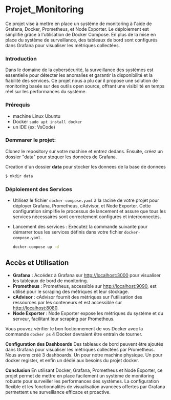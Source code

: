 # Projet_Monitoring

Ce projet vise à mettre en place un système de monitoring à l'aide de Grafana, Docker, Prometheus, et Node Exporter. Le déploiement est simplifié grâce à l'utilisation de Docker Compose. En plus de la mise en place du système de surveillance, des tableaux de bord sont configurés dans Grafana pour visualiser les métriques collectées.

### Introduction 
Dans le domaine de la cybersécurité, la surveillance des systèmes est essentielle pour détecter les anomalies et garantir la disponibilité et la fiabilité des services. Ce projet nous a plu car il propose une solution de monitoring basée sur des outils open source, offrant une visibilité en temps réel sur les performances du système.

### Prérequis
- machine Linux Ubuntu
- Docker ```sudo apt install docker```
- un IDE (ex: VsCode)


### Demmarer le projet:
Clonez le repository sur votre machine et entrez dedans.
Ensuite, créez un dossier "data" pour stoquer les données de Grafana.

Creation d'un dossier **data** pour stocker les donnees de la base de donnees
```bash
$ mkdir data
```
### Déploiement des Services

- Utilisez le fichier `docker-compose.yaml` à la racine de votre projet pour déployer Grafana, Prometheus, cAdvisor, et Node Exporter. Cette configuration simplifie le processus de lancement et assure que tous les services nécessaires sont correctement configurés et interconnectés.

- Lancement des services : Exécutez la commande suivante pour démarrer tous les services définis dans votre fichier `docker-compose.yaml`.

  ```bash
  docker-compose up -d
  ```

## Accès et Utilisation

- **Grafana** : Accédez à Grafana sur <http://localhost:3000> pour visualiser les tableaux de bord de monitoring.
- **Prometheus** : Prometheus, accessible sur <http://localhost:9090>, est utilisé pour le scraping des métriques et leur stockage.
- **cAdvisor** : cAdvisor fournit des métriques sur l'utilisation des ressources par les conteneurs et est accessible sur <http://localhost:8080>.
- **Node Exporter** : Node Exporter expose les métriques du système et du serveur, facilitant leur scraping par Prometheus.

Vous pouvez vérifier le bon foctionnement de vos Docker avec la commande ```docker ps``` 4 Docker devraient être entrain de tourner.


**Configuration des Dashboards**
Des tableaux de bord peuvent être ajoutés dans Grafana pour visualiser les métriques collectées par Prometheus. Nous avons créé 3 dashboards. Un pour notre machine physique. Un pour docker register, et enfin un dédié aux besoins du projet docker. 

**Conclusion**
En utilisant Docker, Grafana, Prometheus et Node Exporter, ce projet permet de mettre en place facilement un système de monitoring robuste pour surveiller les performances des systèmes. La configuration flexible et les fonctionnalités de visualisation avancées offertes par Grafana permettent une surveillance efficace et proactive.

